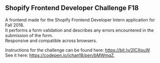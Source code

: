 ## Shopify Frontend Developer Challenge F18

A frontend made for the Shopify Frontend Developer Intern application for Fall 2018.
<br>It performs a form validation and describes any errors encountered in the submission of the form. 
<br>Responsive and compatible across browsers. 

Instructions for the challenge can be found here: https://bit.ly/2ICXpuW<br>
See it here: https://codepen.io/jchan18/pen/bMWmqZ.
